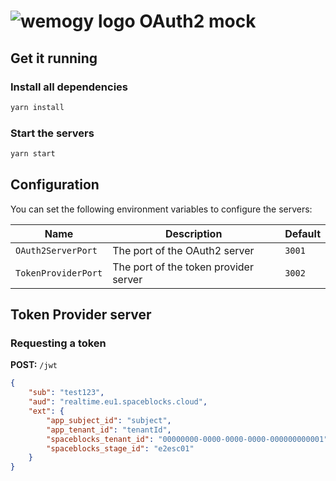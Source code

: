 # ![wemogy logo](https://wemogyimages.blob.core.windows.net/logos/wemogy-github-tiny.png) OAuth2 mock

## Get it running

### Install all dependencies

```bash
yarn install
```

### Start the servers

```bash
yarn start
```

## Configuration

You can set the following environment variables to configure the servers:

| Name | Description | Default |
|---|---|---|
| `OAuth2ServerPort` | The port of the OAuth2 server | `3001` |
| `TokenProviderPort` | The port of the token provider server | `3002` |

## Token Provider server

### Requesting a token

**POST:** `/jwt`

```json
{
    "sub": "test123",
    "aud": "realtime.eu1.spaceblocks.cloud",
    "ext": {
        "app_subject_id": "subject",
        "app_tenant_id": "tenantId",
        "spaceblocks_tenant_id": "00000000-0000-0000-0000-000000000001",
        "spaceblocks_stage_id": "e2esc01"
    }
}
```

